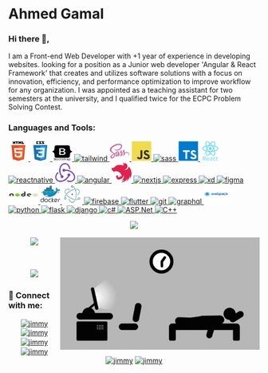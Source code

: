 # Ahmed Gamal

### Hi there 👋,
I am a Front-end Web Developer with +1 year of experience in developing websites. looking for a position as a
Junior web developer 'Angular & React Framework' that creates and utilizes software solutions with a focus on 
innovation, efficiency, and performance optimization to improve workflow for any organization. I was appointed as a 
teaching assistant for two semesters at the university, and I qualified twice for the ECPC Problem Solving Contest.
<br />
### Languages and Tools: 
<!-- ![HTML](https://img.shields.io/badge/-HTML-333333?style=flat&logo=HTML5)
![CSS3](https://img.shields.io/badge/-CSS3-333333?style=flat&logo=CSS3)
![JS](https://img.shields.io/badge/-JS-333333?style=flat&logo=JavaScript)
![Bootstrap](https://img.shields.io/badge/-Bootstrap-333333?style=flat&logo=Bootstrap)
![jQuery](https://img.shields.io/badge/-jQuery-333333?style=flat&logo=jQuery&logoColor=0769ad)
![Typesript](https://img.shields.io/badge/-typescript%20-%23007ACC.svg?style=flat&logo=typescript&logoColor=white)
![Sass](https://img.shields.io/badge/-Sass-333333?style=flat&logo=Sass&logoColor=CD6799)
![Angular](https://img.shields.io/badge/-Angular-333333?style=flat&logo=Angular&logoColor=dd1b16)
![CSharp](https://img.shields.io/badge/-C%20Sharp-333333?style=flat&logo=C%20Sharp)
![C++](https://img.shields.io/badge/-c++-333333?style=flat&logo=c%2B%2B&logoColor=fff) -->
<a href="https://www.w3.org/html/" target="_blank" rel="noreferrer"> <img src="https://raw.githubusercontent.com/devicons/devicon/master/icons/html5/html5-original-wordmark.svg" alt="html5" width="40" height="40"/> </a>  <a href="https://www.w3schools.com/css/" target="_blank" rel="noreferrer"> <img src="https://raw.githubusercontent.com/devicons/devicon/master/icons/css3/css3-original-wordmark.svg" alt="css3" width="40" height="40"/> </a> 
<a href="https://getbootstrap.com" target="_blank" rel="noreferrer"> <img src="https://raw.githubusercontent.com/devicons/devicon/master/icons/bootstrap/bootstrap-plain-wordmark.svg" alt="bootstrap" width="40" height="32"/> </a>  <a href="https://tailwindcss.com/" target="_blank" rel="noreferrer"> <img src="https://www.vectorlogo.zone/logos/tailwindcss/tailwindcss-icon.svg" alt="tailwind" width="40" height="40"/> </a>  <a href="https://sass-lang.com" target="_blank" rel="noreferrer"> <img src="https://raw.githubusercontent.com/devicons/devicon/master/icons/sass/sass-original.svg" alt="sass" width="40" height="40"/> </a>   <a href="https://developer.mozilla.org/en-US/docs/Web/JavaScript" target="_blank" rel="noreferrer"> <img src="https://raw.githubusercontent.com/devicons/devicon/master/icons/javascript/javascript-original.svg" alt="javascript" width="40" height="40"/> </a>  <a href="https://jquery.com/" target="_blank" rel="noreferrer"> <img src="https://cdn.iconscout.com/icon/free/png-256/jquery-7-1175152.png?f=avif&w=128" alt="sass" width="40" height="35"/> </a>  <a href="https://www.typescriptlang.org/" target="_blank" rel="noreferrer"> <img src="https://raw.githubusercontent.com/devicons/devicon/master/icons/typescript/typescript-original.svg" alt="typescript" width="40" height="40"/> </a>   <a href="https://reactjs.org/" target="_blank" rel="noreferrer"> <img src="https://raw.githubusercontent.com/devicons/devicon/master/icons/react/react-original-wordmark.svg" alt="react" width="40" height="40"/> </a>   <a href="https://reactnative.dev/" target="_blank" rel="noreferrer"> <img src="https://reactnative.dev/img/header_logo.svg" alt="reactnative" width="40" height="40"/> </a> 
<a href="https://redux.js.org" target="_blank" rel="noreferrer"> <img src="https://raw.githubusercontent.com/devicons/devicon/master/icons/redux/redux-original.svg" alt="redux" width="40" height="40"/> </a>  <a href="https://angular.io" target="_blank" rel="noreferrer"> <img src="https://angular.io/assets/images/logos/angular/angular.svg" alt="angular" width="40" height="40"/> </a>  <a href="https://nestjs.com/" target="_blank" rel="noreferrer"> <img src="https://raw.githubusercontent.com/devicons/devicon/master/icons/nestjs/nestjs-plain.svg" alt="nestjs" width="40" height="40"/> </a> 
<a href="https://nextjs.org/" target="_blank" rel="noreferrer"> <img src="https://cdn.worldvectorlogo.com/logos/nextjs-2.svg" alt="nextjs" width="50" height="40"/> </a>  <a href="https://expressjs.com" target="_blank" rel="noreferrer"> <img src="https://w7.pngwing.com/pngs/212/722/png-transparent-web-development-express-js-javascript-software-framework-laravel-world-wide-web-purple-blue-text.png" alt="express" width="60" height="40"/> </a> <a href="https://www.adobe.com/products/xd.html" target="_blank" rel="noreferrer"> <img src="https://cdn.worldvectorlogo.com/logos/adobe-xd.svg" alt="xd" width="40" height="40"/> </a> <a href="https://www.figma.com/" target="_blank" rel="noreferrer"> <img src="https://www.vectorlogo.zone/logos/figma/figma-icon.svg" alt="figma" width="40" height="40"/> </a>  <a href="https://nodejs.org" target="_blank" rel="noreferrer"> <img src="https://raw.githubusercontent.com/devicons/devicon/master/icons/nodejs/nodejs-original-wordmark.svg" alt="nodejs" width="60" height="40"/> </a>  <a href="https://www.docker.com/" target="_blank" rel="noreferrer"> <img src="https://raw.githubusercontent.com/devicons/devicon/master/icons/docker/docker-original-wordmark.svg" alt="docker" width="40" height="40"/> </a>  <a href="https://www.electronjs.org" target="_blank" rel="noreferrer"> <img src="https://raw.githubusercontent.com/devicons/devicon/master/icons/electron/electron-original.svg" alt="electron" width="40" height="40"/> </a>  <a href="https://firebase.google.com/" target="_blank" rel="noreferrer"> <img src="https://www.vectorlogo.zone/logos/firebase/firebase-icon.svg" alt="firebase" width="40" height="40"/> </a> <a href="https://flutter.dev" target="_blank" rel="noreferrer"> <img src="https://www.vectorlogo.zone/logos/flutterio/flutterio-icon.svg" alt="flutter" width="40" height="40"/> </a>   <a href="https://git-scm.com/" target="_blank" rel="noreferrer"> <img src="https://www.vectorlogo.zone/logos/git-scm/git-scm-icon.svg" alt="git" width="40" height="40"/> </a> <a href="https://graphql.org" target="_blank" rel="noreferrer"> <img src="https://www.vectorlogo.zone/logos/graphql/graphql-icon.svg" alt="graphql" width="40" height="40"/> </a>  <a href="https://webpack.js.org" target="_blank" rel="noreferrer"> <img src="https://raw.githubusercontent.com/devicons/devicon/d00d0969292a6569d45b06d3f350f463a0107b0d/icons/webpack/webpack-original-wordmark.svg" alt="webpack" width="50" height="40"/> </a>  <a href="https://www.python.org/" target="_blank" rel="noreferrer"> <img src="https://upload.wikimedia.org/wikipedia/commons/thumb/c/c3/Python-logo-notext.svg/1869px-Python-logo-notext.svg.png" alt="python" width="40" height="40"/> </a>   <a href="https://flask.palletsprojects.com/" target="_blank" rel="noreferrer"> <img src="https://www.vectorlogo.zone/logos/pocoo_flask/pocoo_flask-icon.svg" alt="flask" width="40" height="40"/> </a>  <a href="https://www.djangoproject.com/" target="_blank" rel="noreferrer"> <img src="https://uxwing.com/wp-content/themes/uxwing/download/brands-and-social-media/django-logo-icon.png" alt="django" width="70" height="40"/> </a>  <a href="https://learn.microsoft.com/en-us/dotnet/csharp/" target="_blank" rel="noreferrer"> <img src="https://cdn.cdnlogo.com/logos/c/27/c.svg" alt="c#" width="40" height="40"/> </a>  <a href="https://dotnet.microsoft.com/en-us/apps/aspnet" target="_blank" rel="noreferrer"> <img src="https://w7.pngwing.com/pngs/713/310/png-transparent-net-mvc-logo-asp-net-mvc-logo-net-framework-model-view-controller-framework-text-logo-microsoft-azure.png" alt="ASP.Net" width="60" height="40"/> </a>  <a href="https://dotnet.microsoft.com/en-us/apps/aspnet" target="_blank" rel="noreferrer"> <img src="https://upload.wikimedia.org/wikipedia/commons/thumb/1/18/ISO_C%2B%2B_Logo.svg/1822px-ISO_C%2B%2B_Logo.svg.png" alt="C++" width="40" height="40"/> </a>
  
 <p align="center">
   <img src="https://capsule-render.vercel.app/api?type=rect&color=gradient&height=1" width="620">
 </p>
  
 <p align="center">
   <img width="400" src="https://i2.wp.com/allhtaccess.info/wp-content/uploads/2018/03/programming.gif?fit=1281%2C716&ssl=1" />
   <img src="https://github.com/lucasrmagalhaes/lucasrmagalhaes/blob/master/assets/days.gif" title="day++" width="400" align="right" alt="Routine">
 </p>

<br/>

<!-- ## <g-emoji class="g-emoji" alias="chart_with_upwards_trend" fallback-src="https://github.githubassets.com/images/icons/emoji/unicode/1f4c8.png">📈</g-emoji> My Stats

 ![](https://github-profile-summary-cards.vercel.app/api/cards/profile-details?username=AhmedGamal710&theme=monokai) -->
<p align="center">
   <img src="https://capsule-render.vercel.app/api?type=rect&color=gradient&height=1" width="620">
 </p>
<h3 align="left">🤝 Connect with me:</h3>
<!-- <p align="left"> -->
<p align="center">
  <a href="https://www.linkedin.com/in/ahmed-gamal-199a161a4" target="blank"><img align="center" src="https://raw.githubusercontent.com/rahuldkjain/github-profile-readme-generator/master/src/images/icons/Social/linked-in-alt.svg" alt="jimmy" height="25" width="40" /></a>
  <a href="https://codeforces.com/profile/ahmed.gamal007" target="blank"><img align="center" src="https://raw.githubusercontent.com/rahuldkjain/github-profile-readme-generator/master/src/images/icons/Social/codeforces.svg" alt="jimmy" height="40" width="40" /></a>
<a href="https://leetcode.com/Fx_Jimmy/" target="blank"><img align="center" src="https://raw.githubusercontent.com/rahuldkjain/github-profile-readme-generator/master/src/images/icons/Social/leet-code.svg" alt="jimmy" height="30" width="40" /></a>
  <a href="https://www.instagram.com/jimmy_ag7/" target="blank"><img align="center" src="https://www.svgrepo.com/show/343562/instagram-social-media-network-communication-interaction-connection.svg" alt="jimmy" height="40" width="30" /></a>
    <a href="https://www.facebook.com/profile.php?id=100006540690109" target="blank"><img align="center" src="https://www.svgrepo.com/show/475647/facebook-color.svg" alt="jimmy" height="30" width="40" /></a>
    <a href="mailto:aahmedgamal710@gmail.com" target="blank"><img align="center" src="https://www.svgrepo.com/show/452213/gmail.svg" alt="jimmy" height="30" width="40" /></a>
</p>
<!-- <p><img align="left" src="https://github-readme-stats.vercel.app/api/top-langs?username=AhmedGamal710&show_icons=true&theme=dark&locale=en&layout=compact" alt="jimmy" /></p>
<p>&nbsp;<img align="center" src="https://github-readme-stats.vercel.app/api?username=AhmedGamal710&show_icons=true&theme=dark&locale=en" alt="jimmy" /></p>
<p><img align="center" src="https://github-readme-streak-stats.herokuapp.com/?user=AhmedGamal710&theme=dark" alt="jimmy" /></p> -->
 


